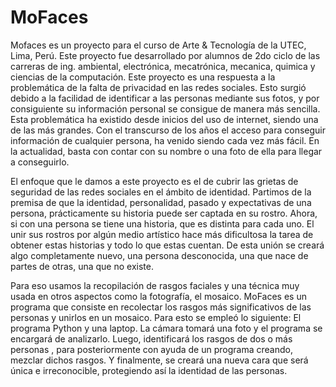 # MoFaces
Mofaces es un proyecto para el curso de Arte &amp; Tecnología de la UTEC, Lima, Perú. Este proyecto fue desarrollado por alumnos de 2do ciclo de las carreras de ing. ambiental, electrónica, mecatrónica, mecanica, quimica y ciencias de la computación.
Este proyecto es una respuesta a la problemática de la falta de privacidad en las redes sociales. 
Esto surgió debido a la facilidad de identificar a las personas mediante sus fotos, y por consiguiente su  información personal se consigue de manera más sencilla. Esta problemática ha existido desde inicios del uso de internet, siendo una de las más grandes. Con el transcurso de los años el acceso para conseguir   información de cualquier persona, ha venido siendo cada vez más fácil. En la actualidad, basta con contar con su nombre o una foto de ella para llegar a conseguirlo.

El enfoque que le damos a este proyecto es el de cubrir las grietas de seguridad de las redes sociales en el ámbito de identidad. Partimos de la premisa de que la identidad, personalidad, pasado y expectativas de una persona, prácticamente su historia puede ser captada en su rostro. Ahora, si con una persona se tiene una historia, que es distinta para cada uno. El unir sus rostros por algún medio artístico hace más dificultosa la tarea de obtener estas historias y todo lo que estas cuentan. De esta unión se creará algo completamente nuevo, una persona desconocida, una que nace de partes de otras, una que no existe.

Para eso usamos la recopilación de rasgos faciales y una técnica muy usada en otros aspectos como la fotografía, el mosaico. MoFaces es un programa que consiste en recolectar los rasgos más significativos de las personas y unirlos en un mosaico. Para esto se empleó lo siguiente: El programa Python y una laptop. La cámara tomará una foto y el programa se encargará de analizarlo. Luego, identificará los rasgos de dos o más personas , para posteriormente con ayuda de un programa creando, mezclar dichos rasgos. Y finalmente, se creará una nueva cara que será única e irreconocible, protegiendo así la identidad de las personas.
